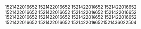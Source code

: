1521422016652
1521422016652
1521422016652
1521422016652
1521422016652
1521422016652
1521422016652
1521422016652
1521422016652
1521422016652
1521422016652
1521422016652
1521422016652
1521422016652
15214220166521521436022504